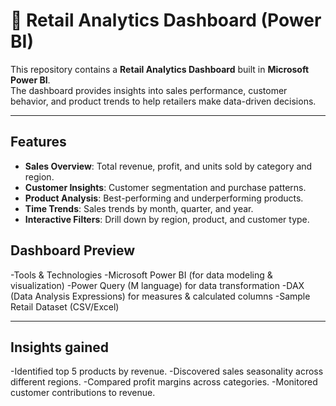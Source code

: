 # 🛒 Retail Analytics Dashboard (Power BI)

This repository contains a **Retail Analytics Dashboard** built in **Microsoft Power BI**.  
The dashboard provides insights into sales performance, customer behavior, and product trends to help retailers make data-driven decisions.

---

## Features

- **Sales Overview**: Total revenue, profit, and units sold by category and region.
- **Customer Insights**: Customer segmentation and purchase patterns.
- **Product Analysis**: Best-performing and underperforming products.
- **Time Trends**: Sales trends by month, quarter, and year.
- **Interactive Filters**: Drill down by region, product, and customer type.

## Dashboard Preview
-Tools & Technologies
-Microsoft Power BI (for data modeling & visualization)
-Power Query (M language) for data transformation
-DAX (Data Analysis Expressions) for measures & calculated columns
-Sample Retail Dataset (CSV/Excel)

---
## Insights gained
-Identified top 5 products by revenue.
-Discovered sales seasonality across different regions.
-Compared profit margins across categories.
-Monitored customer contributions to revenue.
